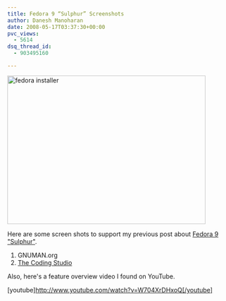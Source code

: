 ```yaml
---
title: Fedora 9 “Sulphur” Screenshots
author: Danesh Manoharan
date: 2008-05-17T03:37:30+00:00
pvc_views:
  - 5614
dsq_thread_id:
  - 903495160

---
```

[<img loading="lazy" class="alignnone size-full wp-image-570" title="fedora installer" src="/wp-content/uploads/2008/05/fedora_installation1.png" alt="fedora installer" width="450" height="337" />][1]

Here are some screen shots to support my previous post about [Fedora 9 "Sulphur"][2].

  1. GNUMAN.org
  2. [The Coding Studio][3]

<!--more-->

Also, here's a feature overview video I found on YouTube.

[youtube]http://www.youtube.com/watch?v=W704XrDHxoQ[/youtube]

 [1]: /wp-content/uploads/2008/05/fedora_installation1.png
 [2]: /posts/fedora-9-sulphur-released/
 [3]: http://www.thecodingstudio.com/opensource/linux/screenshots/index.php?linux_distribution_sm=Fedora%209